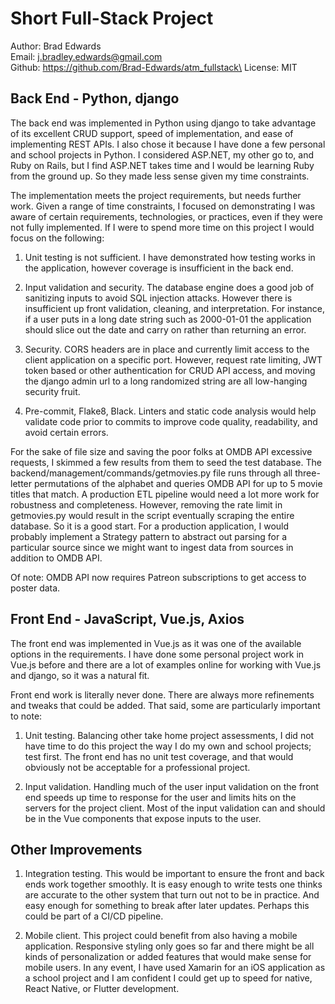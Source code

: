# Short Full-Stack Project
Author: Brad Edwards\
Email: j.bradley.edwards@gmail.com\
Github: https://github.com/Brad-Edwards/atm_fullstack\
License: MIT

## Back End - Python, django

The back end was implemented in Python using django to take advantage of its excellent CRUD support, 
speed of implementation, and ease of implementing REST APIs. I also chose it because I have done 
a few personal and school projects in Python. I considered ASP.NET, my other go to, and Ruby on Rails,
but I find ASP.NET takes time and I would be learning Ruby from the ground up. So they made less sense
given my time constraints.

The implementation meets the project requirements, but needs further work. Given a range of time 
constraints, I focused on demonstrating I was aware of certain requirements, technologies, or 
practices, even if they were not fully implemented. If I were to spend more time on this project I 
would focus on the following:

1. Unit testing is not sufficient. I have demonstrated how testing works in the application, however 
coverage is insufficient in the back end.

2. Input validation and security. The database engine does a good job of sanitizing inputs to avoid 
SQL injection attacks. However there is insufficient up front validation, cleaning, and interpretation. 
For instance, if a user puts in a long date string such as 2000-01-01 the application should slice out 
the date and carry on rather than returning an error.

3. Security. CORS headers are in place and currently limit access to the client application on a specific 
port. However, request rate limiting, JWT token based or other authentication for CRUD API access, and 
moving the django admin url to a long randomized string are all low-hanging security fruit.

4. Pre-commit, Flake8, Black. Linters and static code analysis would help validate code prior to commits 
to improve code quality, readability, and avoid certain errors.

For the sake of file size and saving the poor folks at OMDB API excessive requests, I skimmed a few results 
from them to seed the test database. The backend/management/commands/getmovies.py file runs through all 
three-letter permutations of the alphabet and queries OMDB API for up to 5 movie titles that match. A 
production ETL pipeline would need a lot more work for robustness and completeness. However, removing the 
rate limit in getmovies.py would result in the script eventually scraping the entire database. So it is a
good start. For a production application, I would probably implement a Strategy pattern to abstract out 
parsing for a particular source since we might want to ingest data from sources in addition to OMDB API.

Of note: OMDB API now requires Patreon subscriptions to get access to poster data.

## Front End - JavaScript, Vue.js, Axios

The front end was implemented in Vue.js as it was one of the available options in the requirements. I have
done some personal project work in Vue.js before and there are a lot of examples online for working with 
Vue.js and django, so it was a natural fit.

Front end work is literally never done. There are always more refinements and tweaks that could be added.
 That said, some are particularly important to note:

 1. Unit testing. Balancing other take home project assessments, I did not have time to do this project the 
 way I do my own and school projects; test first. The front end has no unit test coverage, and that would 
 obviously not be acceptable for a professional project.

 2. Input validation. Handling much of the user input validation on the front end speeds up time to response 
 for the user and limits hits on the servers for the project client. Most of the input validation can and 
 should be in the Vue components that expose inputs to the user.

## Other Improvements

1. Integration testing. This would be important to ensure the front and back ends work together smoothly. 
It is easy enough to write tests one thinks are accurate to the other system that turn out not to 
be in practice. And easy enough for something to break after later updates. Perhaps this could be part of a 
CI/CD pipeline.

2. Mobile client. This project could benefit from also having a mobile application. Responsive styling only 
goes so far and there might be all kinds of personalization or added features that would make sense for mobile
users. In any event, I have used Xamarin for an iOS application as a school project and I am confident I could
get up to speed for native, React Native, or Flutter development.
